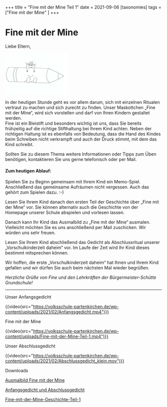 +++
title = "Fine mit der Mine Teil 1"
date = 2021-09-06
[taxonomies]
tags = ["Fine mit der Mine" ]
+++

# Fine mit der Mine

Liebe Eltern,

![](images/Ausmalbild-Fine-mit-der-Mine-e1613730536416.png)

In der heutigen Stunde geht es vor allem darum, sich mit einzelnen Ritualen vertraut zu machen und sich zurecht zu finden. Unser Maskottchen „Fine mit der Mine“, wird sich vorstellen und darf von Ihren Kindern gestaltet werden.  
Fine ist ein Bleistift und besonders wichtig ist uns, dass Sie bereits frühzeitig auf die richtige Stifthaltung bei Ihrem Kind achten. Neben der richtigen Haltung ist es ebenfalls von Bedeutung, dass die Hand des Kindes beim Schreiben nicht verkrampft und auch der Druck stimmt, mit dem das Kind schreibt.

Sollten Sie zu diesem Thema weitere Informationen oder Tipps zum Üben benötigen, kontaktieren Sie uns gerne telefonisch oder per Mail.

#### **Zum heutigen Ablauf:**

Spielen Sie zu Beginn gemeinsam mit Ihrem Kind ein Memo-Spiel. Anschließend das gemeinsame Aufräumen nicht vergessen. Auch das gehört zum Spielen dazu. :-)

Lesen Sie Ihrem Kind danach den ersten Teil der Geschichte über „Fine mit der Mine“ vor. Sie können alternativ auch die Geschichte von der Homepage unserer Schule abspielen und vorlesen lassen.

Danach kann Ihr Kind das Ausmalbild zu „Fine mit der Mine“ ausmalen. Vielleicht möchten Sie es uns anschließend per Mail zuschicken. Wir würden uns sehr freuen.

Lesen Sie Ihrem Kind abschließend das Gedicht als Abschlussritual unserer  
„Vorschulkinderzeit daheim“ vor. Im Laufe der Zeit wird Ihr Kind dieses bestimmt mitsprechen können.  

Wir hoffen, die erste „Vorschulkinderzeit daheim“ hat Ihnen und Ihrem Kind gefallen und wir dürfen Sie auch beim nächsten Mal wieder begrüßen.

_Herzliche Grüße von Fine und den Lehrkräften der Bürgermeister-Schütte Grundschule!_

* * *

Unser Anfangsgedicht

{{video(src="https://volksschule-partenkirchen.de/wp-content/uploads/2021/02/Anfangsgedicht.mp4")}}

Fine mit der Mine

{{video(src="https://volksschule-partenkirchen.de/wp-content/uploads/Fine-mit-der-Mine-Teil-1.mp4")}}

Unser Abschlussgedicht

{{video(src="https://volksschule-partenkirchen.de/wp-content/uploads/2021/02/Abschlussgedicht_klein.mov")}}

Downloads

[Ausmalbild Fine mit der Mine](https://volksschule-partenkirchen.de/wp-content/uploads/2021/03/Ausmalbild-Fine-mit-der-Mine.pdf)

[Anfangsgedicht und Abschlussgedicht](https://volksschule-partenkirchen.de/wp-content/uploads/Anfangsgedicht-und-Abschlussgedicht.pdf)

[Fine-mit-der-Mine-Geschichte-Teil-1](https://volksschule-partenkirchen.de/wp-content/uploads/2021/02/Fine-mit-der-Mine-Geschichte-Teil-1.pdf)
